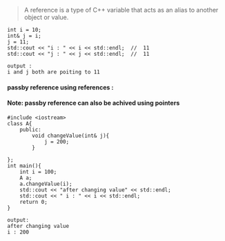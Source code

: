 > A reference is a type of C++ variable that acts as an alias to another object or value.


    int i = 10;
    int& j = i;
    j = 11;
    std::cout << "i : " << i << std::endl;  //  11
    std::cout << "j : " << j << std::endl;  //  11
    
    output : 
    i and j both are poiting to 11
    
    
#### passby reference using references :

#### Note: passby reference can also be achived using pointers
    
    #include <iostream>
    class A{
        public:
            void changeValue(int& j){
                j = 200;            
            }    

    };
    int main(){        
        int i = 100;        
        A a;
        a.changeValue(i);
        std::cout << "after changing value" << std::endl;
        std::cout << " i : " << i << std::endl;
        return 0;
    }
    
    output: 
    after changing value
    i : 200
    
    
